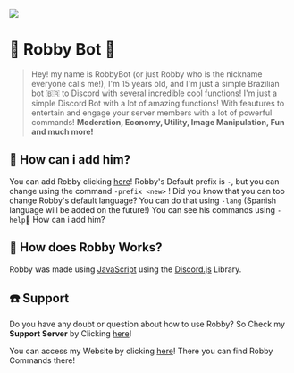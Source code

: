 ![](https://cdn.discordapp.com/attachments/1033127620700803144/1050158824100724807/E1C2B9EC-53E2-4137-9A01-714960A68749.png)

# 🤖 Robby Bot 🌟

> Hey! my name is RobbyBot (or just Robby who is the nickname everyone calls me!), I'm 15 years old, and I'm just a simple Brazilian bot 🇧🇷 to Discord with several incredible cool functions!
> I'm just a simple Discord Bot with a lot of amazing functions!
> With feautures to entertain and engage your server members with a lot of powerful commands! 
> **Moderation, Economy, Utility, Image Manipulation, Fun and much more!**

🤔 How can i add him?
---------------

You can add Robby clicking [here](https://discord.com/oauth2/authorize?client_id=808348745271869482&scope=bot&permissions=2080383166)!
Robby's Default prefix is `-`, but you can change using the command `-prefix <new>` !
Did you know that you can too change Robby's default language? You can do that using 
`-lang` (Spanish language will be added on the future!)
You can see his commands using `-help`🤔 How can i add him?

🤖 How does Robby Works?
---------------
Robby was made using [JavaScript](https://nodejs.org/en/) using the [Discord.js](https://discord.js.org/#/) Library.

☎️ Support
---------------

Do you have any doubt or question about how to use Robby? So Check my **Support Server** by Clicking [here](https://discord.gg/ZGw63Eq95z)!

You can access my Website by clicking [here](https://robbybot.robbywebsite.repl.co/commands)! There you can find Robby Commands there!
